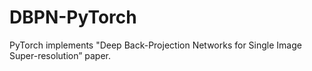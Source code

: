 # DBPN-PyTorch
PyTorch implements "Deep Back-Projection Networks for Single Image Super-resolution” paper.
